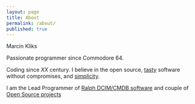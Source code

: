 ```yaml
---
layout: page
title: About
permalink: /about/
published: true
---
```


Marcin Kliks

Passionate programmer since Commodore 64.

Coding since *XX* century. I believe in the open source, [tasty](http://40hz.se/fatmanifesto/principles.html) software without compromises, and [simplicity](http://legacy.python.org/dev/peps/pep-0020/ "Python Zen").

I am the Lead Programmer of [Ralph DCIM/CMDB software]( http://ralph.allegrogroup.com) and couple of [Open Source projects](/projects)